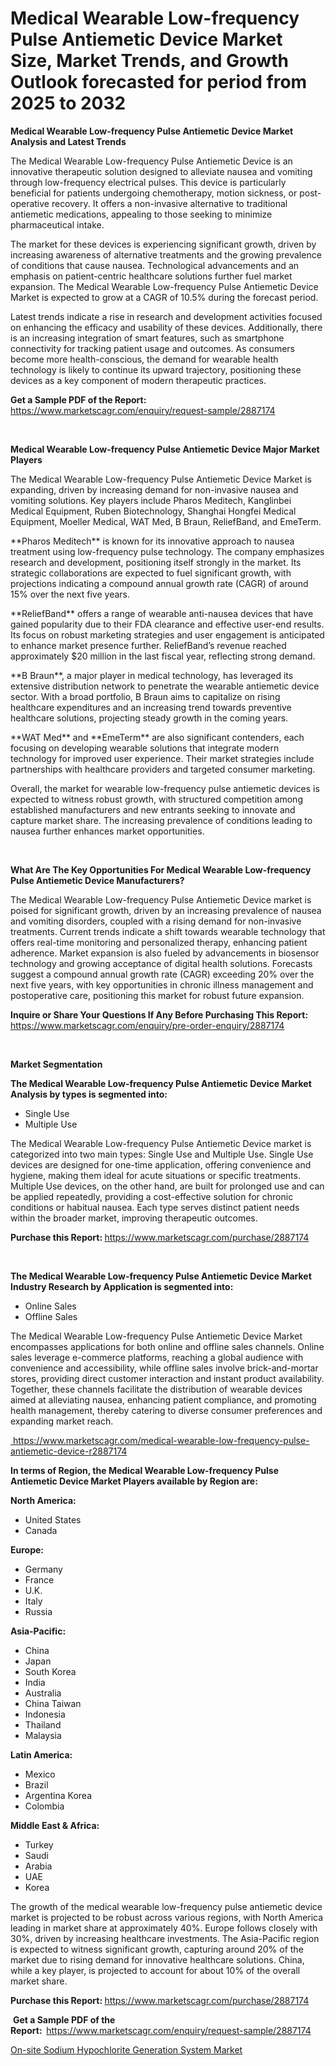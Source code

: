 <p><h1>Medical Wearable Low-frequency Pulse Antiemetic Device Market Size, Market Trends, and Growth Outlook forecasted for period from 2025 to 2032</h1></p><p><strong>Medical Wearable Low-frequency Pulse Antiemetic Device Market Analysis and Latest Trends</strong></p>
<p><p>The Medical Wearable Low-frequency Pulse Antiemetic Device is an innovative therapeutic solution designed to alleviate nausea and vomiting through low-frequency electrical pulses. This device is particularly beneficial for patients undergoing chemotherapy, motion sickness, or post-operative recovery. It offers a non-invasive alternative to traditional antiemetic medications, appealing to those seeking to minimize pharmaceutical intake.</p><p>The market for these devices is experiencing significant growth, driven by increasing awareness of alternative treatments and the growing prevalence of conditions that cause nausea. Technological advancements and an emphasis on patient-centric healthcare solutions further fuel market expansion. The Medical Wearable Low-frequency Pulse Antiemetic Device Market is expected to grow at a CAGR of 10.5% during the forecast period. </p><p>Latest trends indicate a rise in research and development activities focused on enhancing the efficacy and usability of these devices. Additionally, there is an increasing integration of smart features, such as smartphone connectivity for tracking patient usage and outcomes. As consumers become more health-conscious, the demand for wearable health technology is likely to continue its upward trajectory, positioning these devices as a key component of modern therapeutic practices.</p></p>
<p><strong>Get a Sample PDF of the Report:&nbsp;</strong> <a href="https://www.marketscagr.com/enquiry/request-sample/2887174?utm_campaign=2116&utm_medium=2&utm_source=Github&utm_content=ia&utm_term=14032025&utm_id=medical-wearable-low-frequency-pulse-antiemetic-device">https://www.marketscagr.com/enquiry/request-sample/2887174</a></p>
<p>&nbsp;</p>
<p><strong>Medical Wearable Low-frequency Pulse Antiemetic Device Major Market Players</strong></p>
<p><p>The Medical Wearable Low-frequency Pulse Antiemetic Device Market is expanding, driven by increasing demand for non-invasive nausea and vomiting solutions. Key players include Pharos Meditech, Kanglinbei Medical Equipment, Ruben Biotechnology, Shanghai Hongfei Medical Equipment, Moeller Medical, WAT Med, B Braun, ReliefBand, and EmeTerm.</p><p>**Pharos Meditech** is known for its innovative approach to nausea treatment using low-frequency pulse technology. The company emphasizes research and development, positioning itself strongly in the market. Its strategic collaborations are expected to fuel significant growth, with projections indicating a compound annual growth rate (CAGR) of around 15% over the next five years.</p><p>**ReliefBand** offers a range of wearable anti-nausea devices that have gained popularity due to their FDA clearance and effective user-end results. Its focus on robust marketing strategies and user engagement is anticipated to enhance market presence further. ReliefBand’s revenue reached approximately $20 million in the last fiscal year, reflecting strong demand.</p><p>**B Braun**, a major player in medical technology, has leveraged its extensive distribution network to penetrate the wearable antiemetic device sector. With a broad portfolio, B Braun aims to capitalize on rising healthcare expenditures and an increasing trend towards preventive healthcare solutions, projecting steady growth in the coming years.</p><p>**WAT Med** and **EmeTerm** are also significant contenders, each focusing on developing wearable solutions that integrate modern technology for improved user experience. Their market strategies include partnerships with healthcare providers and targeted consumer marketing.</p><p>Overall, the market for wearable low-frequency pulse antiemetic devices is expected to witness robust growth, with structured competition among established manufacturers and new entrants seeking to innovate and capture market share. The increasing prevalence of conditions leading to nausea further enhances market opportunities.</p></p>
<p>&nbsp;</p>
<p><strong>What Are The Key Opportunities For Medical Wearable Low-frequency Pulse Antiemetic Device Manufacturers?</strong></p>
<p><p>The Medical Wearable Low-frequency Pulse Antiemetic Device market is poised for significant growth, driven by an increasing prevalence of nausea and vomiting disorders, coupled with a rising demand for non-invasive treatments. Current trends indicate a shift towards wearable technology that offers real-time monitoring and personalized therapy, enhancing patient adherence. Market expansion is also fueled by advancements in biosensor technology and growing acceptance of digital health solutions. Forecasts suggest a compound annual growth rate (CAGR) exceeding 20% over the next five years, with key opportunities in chronic illness management and postoperative care, positioning this market for robust future expansion.</p></p>
<p><strong>Inquire or Share Your Questions If Any Before Purchasing This Report:</strong> <a href="https://www.marketscagr.com/enquiry/pre-order-enquiry/2887174?utm_campaign=2116&utm_medium=2&utm_source=Github&utm_content=ia&utm_term=14032025&utm_id=medical-wearable-low-frequency-pulse-antiemetic-device">https://www.marketscagr.com/enquiry/pre-order-enquiry/2887174</a></p>
<p>&nbsp;</p>
<p><strong>Market Segmentation</strong></p>
<p><strong>The Medical Wearable Low-frequency Pulse Antiemetic Device Market Analysis by types is segmented into:</strong></p>
<p><ul><li>Single Use</li><li>Multiple Use</li></ul></p>
<p><p>The Medical Wearable Low-frequency Pulse Antiemetic Device market is categorized into two main types: Single Use and Multiple Use. Single Use devices are designed for one-time application, offering convenience and hygiene, making them ideal for acute situations or specific treatments. Multiple Use devices, on the other hand, are built for prolonged use and can be applied repeatedly, providing a cost-effective solution for chronic conditions or habitual nausea. Each type serves distinct patient needs within the broader market, improving therapeutic outcomes.</p></p>
<p><strong>Purchase this Report:&nbsp;</strong><a href="https://www.marketscagr.com/purchase/2887174?utm_campaign=2116&utm_medium=2&utm_source=Github&utm_content=ia&utm_term=14032025&utm_id=medical-wearable-low-frequency-pulse-antiemetic-device">https://www.marketscagr.com/purchase/2887174</a></p>
<p>&nbsp;</p>
<p><strong>The Medical Wearable Low-frequency Pulse Antiemetic Device Market Industry Research by Application is segmented into:</strong></p>
<p><ul><li>Online Sales</li><li>Offline Sales</li></ul></p>
<p><p>The Medical Wearable Low-frequency Pulse Antiemetic Device Market encompasses applications for both online and offline sales channels. Online sales leverage e-commerce platforms, reaching a global audience with convenience and accessibility, while offline sales involve brick-and-mortar stores, providing direct customer interaction and instant product availability. Together, these channels facilitate the distribution of wearable devices aimed at alleviating nausea, enhancing patient compliance, and promoting health management, thereby catering to diverse consumer preferences and expanding market reach.</p></p>
<p><a href="https://www.marketscagr.com/medical-wearable-low-frequency-pulse-antiemetic-device-r2887174?utm_campaign=2116&utm_medium=2&utm_source=Github&utm_content=ia&utm_term=14032025&utm_id=medical-wearable-low-frequency-pulse-antiemetic-device">&nbsp;https://www.marketscagr.com/medical-wearable-low-frequency-pulse-antiemetic-device-r2887174</a></p>
<p><strong>In terms of Region, the Medical Wearable Low-frequency Pulse Antiemetic Device Market Players available by Region are:</strong></p>
<p>
    <p> <strong> North America: </strong>
        <ul>
            <li>United States</li>
            <li>Canada</li>
        </ul>
        </p> 
    <p> <strong> Europe: </strong>
        <ul>
            <li>Germany</li>
            <li>France</li>
            <li>U.K.</li>
            <li>Italy</li>
            <li>Russia</li>
        </ul>
        </p> 
    <p> <strong> Asia-Pacific: </strong>
        <ul>
            <li>China</li>
            <li>Japan</li>
            <li>South Korea</li>
            <li>India</li>
            <li>Australia</li>
            <li>China Taiwan</li>
            <li>Indonesia</li>
            <li>Thailand</li>
            <li>Malaysia</li>
        </ul>
        </p> 
    <p> <strong> Latin America: </strong>
        <ul>
            <li>Mexico</li>
            <li>Brazil</li>
            <li>Argentina Korea</li>
            <li>Colombia</li>
        </ul>
        </p> 
    <p> <strong> Middle East & Africa: </strong>
        <ul>
            <li>Turkey</li>
            <li>Saudi</li>
            <li>Arabia</li>
            <li>UAE</li>
            <li>Korea</li>
        </ul>
    </p>
    </p>
<p><p>The growth of the medical wearable low-frequency pulse antiemetic device market is projected to be robust across various regions, with North America leading in market share at approximately 40%. Europe follows closely with 30%, driven by increasing healthcare investments. The Asia-Pacific region is expected to witness significant growth, capturing around 20% of the market due to rising demand for innovative healthcare solutions. China, while a key player, is projected to account for about 10% of the overall market share.</p></p>
<p><strong>Purchase this Report: </strong><a href="https://www.marketscagr.com/purchase/2887174?utm_campaign=2116&utm_medium=2&utm_source=Github&utm_content=ia&utm_term=14032025&utm_id=medical-wearable-low-frequency-pulse-antiemetic-device">https://www.marketscagr.com/purchase/2887174</a></p>
<p>&nbsp;<strong>Get a Sample PDF of the Report:&nbsp;&nbsp;</strong><a href="https://www.marketscagr.com/enquiry/request-sample/2887174?utm_campaign=2116&utm_medium=2&utm_source=Github&utm_content=ia&utm_term=14032025&utm_id=medical-wearable-low-frequency-pulse-antiemetic-device">https://www.marketscagr.com/enquiry/request-sample/2887174</a></p>
<p><strong></strong></p>
<p><p><a href="https://github.com/luckyshygirl/Market-Research-Report-List-7/blob/main/on-site-sodium-hypochlorite-generation-system-market.md?utm_campaign=2116&utm_medium=2&utm_source=Github&utm_content=ia&utm_term=14032025&utm_id=medical-wearable-low-frequency-pulse-antiemetic-device">On-site Sodium Hypochlorite Generation System Market</a></p></p>